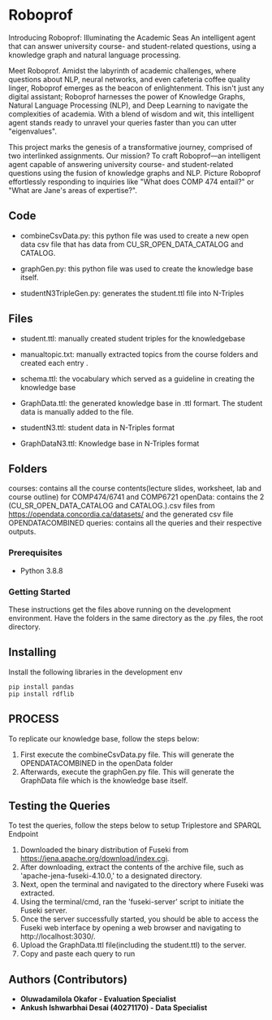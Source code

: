 # Roboprof
Introducing Roboprof: Illuminating the Academic Seas
An intelligent agent that can answer university course- and student-related questions, using a knowledge graph and natural language processing.

Meet Roboprof. Amidst the labyrinth of academic challenges, where questions about NLP, neural networks, and even cafeteria coffee quality linger, Roboprof emerges as the beacon of enlightenment. This isn't just any digital assistant; Roboprof harnesses the power of Knowledge Graphs, Natural Language Processing (NLP), and Deep Learning to navigate the complexities of academia. With a blend of wisdom and wit, this intelligent agent stands ready to unravel your queries faster than you can utter "eigenvalues". 

This project marks the genesis of a transformative journey, comprised of two interlinked assignments. Our mission? To craft Roboprof—an intelligent agent capable of answering university course- and student-related questions using the fusion of knowledge graphs and NLP. Picture Roboprof effortlessly responding to inquiries like "What does COMP 474 entail?" or "What are Jane's areas of expertise?". 

## Code
* combineCsvData.py: this python file was used to create a new open data csv file that has data from CU_SR_OPEN_DATA_CATALOG and CATALOG.  

* graphGen.py: this python file was used to create the knowledge base itself. 

* studentN3TripleGen.py: generates the student.ttl file into N-Triples

## Files
* student.ttl:  manually created student triples for the knowledgebase

* manualtopic.txt:  manually extracted topics from the course folders and created each entry . 

* schema.ttl: the vocabulary which served as a guideline in creating the knowledge base 

* GraphData.ttl: the generated knowledge base in .ttl formart. The student data is manually added to the file.

* studentN3.ttl: student data in N-Triples format

* GraphDataN3.ttl: Knowledge base in N-Triples format



## Folders
courses: contains all the course contents(lecture slides, worksheet, lab and course outline) for COMP474/6741 and COMP6721
openData: contains the 2 (CU_SR_OPEN_DATA_CATALOG and CATALOG.).csv files from https://opendata.concordia.ca/datasets/ and the generated csv file OPENDATACOMBINED
queries: contains all the queries and their respective outputs.

### Prerequisites
* Python 3.8.8

### Getting Started
These instructions get the files above running on the development environment. 
Have the folders in the same directory as the .py files, the root directory.



## Installing
Install the following libraries in the development env
```
pip install pandas
pip install rdflib
```

## PROCESS
To replicate our knowledge base, follow the steps below:
1) First execute the combineCsvData.py file. This will generate the OPENDATACOMBINED in the openData folder
2) Afterwards, execute the graphGen.py file. This will generate the GraphData file which is the knowledge base itself.


## Testing the Queries
To test the queries, follow the steps below to setup Triplestore and SPARQL Endpoint
1) Downloaded the binary distribution of Fuseki from https://jena.apache.org/download/index.cgi. 
2) After downloading, extract the contents of the archive file, such as 'apache-jena-fuseki-4.10.0,' to a designated directory. 
3) Next, open the terminal and navigated to the directory where Fuseki was extracted. 
4) Using the terminal/cmd, ran the 'fuseki-server' script to initiate the Fuseki server. 
5) Once the server successfully started, you should be able to access the Fuseki web interface by opening a web browser and navigating to http://localhost:3030/.
6) Upload the GraphData.ttl file(including the student.ttl) to the server.
7) Copy and paste each query to run


## Authors (Contributors)
* **Oluwadamilola Okafor - Evaluation Specialist**
* **Ankush Ishwarbhai Desai (40271170) - Data Specialist**
